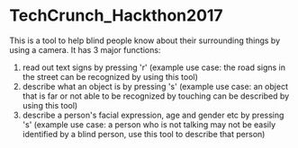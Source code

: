 # TechCrunch_Hackthon2017
This is a tool to help blind people know about their surrounding things by using a camera.
It has 3 major functions:
  1. read out text signs by pressing 'r'
    (example use case: the road signs in the street can be recognized by using this tool)
  2. describe what an object is by pressing 's'
    (example use case: an object that is far or not able to be recognized by touching can be described by using this tool)
  3. describe a person's facial expression, age and gender etc by pressing 's'
    (example use case: a person who is not talking may not be easily identified by a blind person, use this tool to describe that person)
